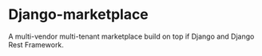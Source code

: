# Django-marketplace
A multi-vendor multi-tenant marketplace build on top if Django and Django Rest Framework.
